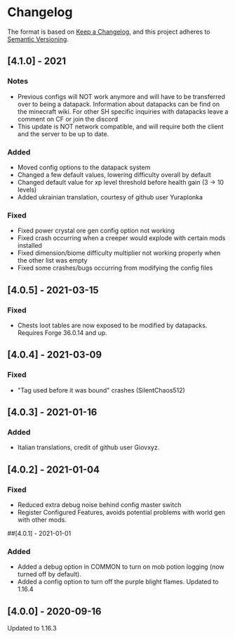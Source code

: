 # Changelog

The format is based on [Keep a Changelog](https://keepachangelog.com/en/1.0.0/),
and this project adheres to [Semantic Versioning](https://semver.org/spec/v2.0.0.html).

## [4.1.0] - 2021
### Notes
- Previous configs will NOT work anymore and will have to be transferred over to being a datapack. Information about datapacks can be find on the minecraft wiki. For other SH specific inquiries with datapacks leave a comment on CF or join the discord
- This update is NOT network compatible, and will require both the client and the server to be up to date.
### Added
- Moved config options to the datapack system
- Changed a few default values, lowering difficulty overall by default
- Changed default value for xp level threshold before health gain (3 -> 10 levels)
- Added ukrainian translation, courtesy of github user Yuraplonka
### Fixed
- Fixed power crystal ore gen config option not working
- Fixed crash occurring when a creeper would explode with certain mods installed
- Fixed dimension/biome difficulty multiplier not working properly when the other list was empty
- Fixed some crashes/bugs occurring from modifying the config files

## [4.0.5] - 2021-03-15
### Fixed
- Chests loot tables are now exposed to be modified by datapacks. Requires Forge 36.0.14 and up.

## [4.0.4] - 2021-03-09
### Fixed
- "Tag used before it was bound" crashes (SilentChaos512)

## [4.0.3] - 2021-01-16
### Added
- Italian translations, credit of github user Giovxyz.

## [4.0.2] - 2021-01-04
### Fixed
- Reduced extra debug noise behind config master switch
- Register Configured Features, avoids potential problems with world gen with other mods.

##[4.0.1] - 2021-01-01
### Added
- Added a debug option in COMMON to turn on mob potion logging (now turned off by default). 
- Added a config option to turn off the purple blight flames. Updated to 1.16.4

## [4.0.0] - 2020-09-16
Updated to 1.16.3